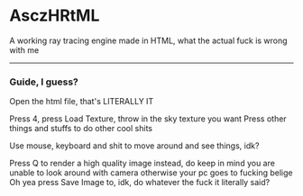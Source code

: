 # AsczHRtML

A working ray tracing engine made in HTML, what the actual fuck is wrong with me

---

### Guide, I guess?

Open the html file, that's LITERALLY IT

Press 4, press Load Texture, throw in the sky texture you want
Press other things and stuffs to do other cool shits

Use mouse, keyboard and shit to move around and see things, idk?

Press Q to render a high quality image instead, do keep in mind you are unable to look around with camera otherwise your pc goes to fucking belige
Oh yea press Save Image to, idk, do whatever the fuck it literally said?